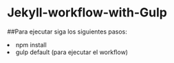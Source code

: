 # Jekyll-workflow-with-Gulp

##Para ejecutar siga los siguientes pasos:
<li> npm install</li>
<li> gulp default (para ejecutar el workflow)</li>
